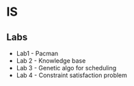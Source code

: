 # IS

## Labs
- Lab1 - Pacman
- Lab 2 - Knowledge base
- Lab 3 - Genetic algo for scheduling
- Lab 4 - Constraint satisfaction problem
